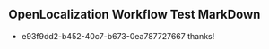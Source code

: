 ## OpenLocalization Workflow Test MarkDown
* e93f9dd2-b452-40c7-b673-0ea787727667 thanks!

<!--HONumber=Jul16_HO4-->


